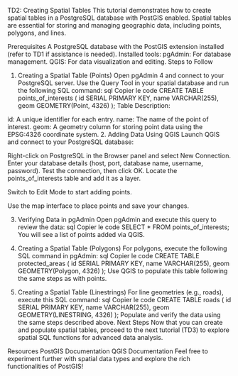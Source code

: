 TD2: Creating Spatial Tables
This tutorial demonstrates how to create spatial tables in a PostgreSQL database with PostGIS enabled. Spatial tables are essential for storing and managing geographic data, including points, polygons, and lines.

Prerequisites
A PostgreSQL database with the PostGIS extension installed (refer to TD1 if assistance is needed).
Installed tools:
pgAdmin: For database management.
QGIS: For data visualization and editing.
Steps to Follow
1. Creating a Spatial Table (Points)
Open pgAdmin 4 and connect to your PostgreSQL server.
Use the Query Tool in your spatial database and run the following SQL command:
sql
Copier le code
CREATE TABLE points_of_interests (
    id SERIAL PRIMARY KEY,
    name VARCHAR(255),
    geom GEOMETRY(Point, 4326)
);
Table Description:

id: A unique identifier for each entry.
name: The name of the point of interest.
geom: A geometry column for storing point data using the EPSG:4326 coordinate system.
2. Adding Data Using QGIS
Launch QGIS and connect to your PostgreSQL database:

Right-click on PostgreSQL in the Browser panel and select New Connection.
Enter your database details (host, port, database name, username, password).
Test the connection, then click OK.
Locate the points_of_interests table and add it as a layer.

Switch to Edit Mode to start adding points.

Use the map interface to place points and save your changes.

3. Verifying Data in pgAdmin
Open pgAdmin and execute this query to review the data:
sql
Copier le code
SELECT * FROM points_of_interests;
You will see a list of points added via QGIS.

4. Creating a Spatial Table (Polygons)
For polygons, execute the following SQL command in pgAdmin:
sql
Copier le code
CREATE TABLE protected_areas (
    id SERIAL PRIMARY KEY,
    name VARCHAR(255),
    geom GEOMETRY(Polygon, 4326)
);
Use QGIS to populate this table following the same steps as with points.
5. Creating a Spatial Table (Linestrings)
For line geometries (e.g., roads), execute this SQL command:
sql
Copier le code
CREATE TABLE roads (
    id SERIAL PRIMARY KEY,
    name VARCHAR(255),
    geom GEOMETRY(LINESTRING, 4326)
);
Populate and verify the data using the same steps described above.
Next Steps
Now that you can create and populate spatial tables, proceed to the next tutorial (TD3) to explore spatial SQL functions for advanced data analysis.

Resources
PostGIS Documentation
QGIS Documentation
Feel free to experiment further with spatial data types and explore the rich functionalities of PostGIS!
